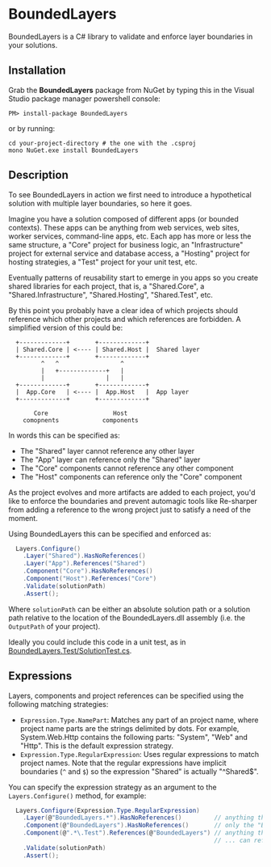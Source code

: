 BoundedLayers
=============

BoundedLayers is a C# library to validate and enforce layer boundaries in your solutions.

Installation
------------

Grab the **BoundedLayers** package from NuGet by typing this in the Visual Studio package manager powershell console:

`PM> install-package BoundedLayers`

or by running:

```Shell
cd your-project-directory # the one with the .csproj
mono NuGet.exe install BoundedLayers
```

Description
-----------

To see BoundedLayers in action we first need to introduce a hypothetical solution with multiple layer boundaries, so here it goes.

Imagine you have a solution composed of different apps (or bounded contexts). These apps can be anything from web services, web sites, worker services, command-line apps, etc. Each app has more or less the same structure, a "Core" project for business logic, an "Infrastructure" project for external service and database access, a "Hosting" project for hosting strategies, a "Test" project for your unit test, etc.

Eventually patterns of reusability start to emerge in you apps so you create shared libraries for each project, that is, a "Shared.Core", a "Shared.Infrastructure", "Shared.Hosting", "Shared.Test", etc.

By this point you probably have a clear idea of which projects should reference which other projects and which references are forbidden. A simplified version of this could be:

```
  +-------------+       +-------------+
  | Shared.Core | <---- | Shared.Host |  Shared layer
  +-------------+       +-------------+
         ^   ^                 ^
         |   +-------------+   |
         |                 |   |
  +-------------+       +-------------+
  |  App.Core   | <---- |  App.Host   |  App layer
  +-------------+       +-------------+

       Core                  Host
    comopnents            components
```

In words this can be specified as:
- The "Shared" layer cannot reference any other layer
- The "App" layer can reference only the "Shared" layer
- The "Core" components cannot reference any other component
- The "Host" components can reference only the "Core" component

As the project evolves and more artifacts are added to each project, you'd like to enforce the boundaries and prevent automagic tools like Re-sharper from adding a reference to the wrong project just to satisfy a need of the moment.

Using BoundedLayers this can be specified and enforced as:

```C#
  Layers.Configure()
    .Layer("Shared").HasNoReferences()
    .Layer("App").References("Shared")
    .Component("Core").HasNoReferences()
    .Component("Host").References("Core")
    .Validate(solutionPath)
    .Assert();
```

Where ```solutionPath``` can be either an absolute solution path or a solution path relative to the location of the BoundedLayers.dll assembly (i.e. the ```OutputPath``` of your project).

Ideally you could include this code in a unit test, as in [BoundedLayers.Test/SolutionTest.cs](https://github.com/pzavolinsky/BoundedLayers/tree/master/BoundedLayers.Test/SolutionTest.cs).

Expressions
-----------

Layers, components and project references can be specified using the following matching strategies:
- ```Expression.Type.NamePart```: Matches any part of an project name, where project name parts are the strings delimited by dots. For example, System.Web.Http contains the following parts: "System", "Web" and "Http". This is the default expression strategy.
- ```Expression.Type.RegularExpression```: Uses regular expressions to match project names. Note that the regular expressions have implicit boundaries (```^``` and ```$```) so the expression "Shared" is actually "^Shared$".

You can specify the expression strategy as an argument to the ```Layers.Configure()``` method, for example:

```C#
  Layers.Configure(Expression.Type.RegularExpression)
    .Layer(@"BoundedLayers.*").HasNoReferences()         // anything that starts with "BoundedLayers."
    .Component(@"BoundedLayers").HasNoReferences()       // only the "BoundedLayers" project
    .Component(@".*\.Test").References(@"BoundedLayers") // anything that ends with ".Test" ...
                                                         // ... can reference "BoundedLayers"
    .Validate(solutionPath)
    .Assert();
```
